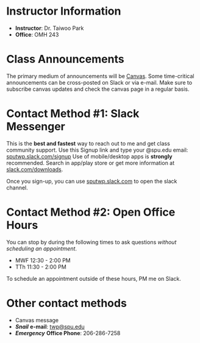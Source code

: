 # Instructor Information
* **Instructor**: Dr. Taiwoo Park
* **Office**: OMH 243

# Class Announcements
The primary medium of announcements will be [Canvas](https://canvas.spu.edu). Some time-critical announcements can be cross-posted on Slack or via e-mail. Make sure to subscribe canvas updates and check the canvas page in a regular basis.

# Contact Method #1: Slack Messenger
This is the **best and fastest** way to reach out to me and get class community support. Use this Signup link and type your @spu.edu email: [sputwp.slack.com/signup](https://sputwp.slack.com/signup) Use of mobile/desktop apps is **strongly** recommended. Search in app/play store or get more information at [slack.com/downloads](https://slack.com/downloads/).

Once you sign-up, you can use [sputwp.slack.com](http://sputwp.slack.com) to open the slack channel.

# Contact Method #2: Open Office Hours

You can stop by during the following times to ask questions *without scheduling an appointment*.

* MWF 12:30 - 2:00 PM
* TTh 11:30 - 2:00 PM

To schedule an appointment outside of these hours, PM me on Slack.

# Other contact methods
* Canvas message
* ***Snail*** **e-mail**: [twp@spu.edu](mailto:twp@spu.edu)
* ***Emergency*** **Office Phone**: 206-286-7258
